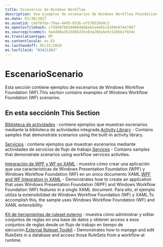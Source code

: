 ```yaml
---
title: Escenarios de Windows Workflow
description: Vea ejemplos de escenarios de Windows Workflow Foundation, como escenarios de uso de la biblioteca de actividades integrada y escenarios que usan actividades de Workflow Services.
ms.date: 03/30/2017
ms.assetid: cb678fda-79aa-4495-833b-ef570539d4c3
ms.openlocfilehash: c758d8f98380084886ab5e4465c8109e074e7d6f
ms.sourcegitcommit: 9a4488a3625866335e83a20da5e9c5286b1f034c
ms.translationtype: MT
ms.contentlocale: es-ES
ms.lasthandoff: 05/15/2020
ms.locfileid: "83421363"
---
```

# <a name="scenario"></a><span data-ttu-id="c798f-103">Escenario</span><span class="sxs-lookup"><span data-stu-id="c798f-103">Scenario</span></span>

<span data-ttu-id="c798f-104">Esta sección contiene ejemplos de escenarios de Windows Workflow Foundation (WF).</span><span class="sxs-lookup"><span data-stu-id="c798f-104">This section contains examples of Windows Workflow Foundation (WF) scenarios.</span></span>  
  
## <a name="in-this-section"></a><span data-ttu-id="c798f-105">En esta sección</span><span class="sxs-lookup"><span data-stu-id="c798f-105">In This Section</span></span>

<span data-ttu-id="c798f-106">[Biblioteca de actividades](activity-library.md) : contiene ejemplos que muestran escenarios mediante la biblioteca de actividades integrada.</span><span class="sxs-lookup"><span data-stu-id="c798f-106">[Activity Library](activity-library.md) - Contains samples that demonstrate scenarios using the built-in activity library.</span></span>  
  
<span data-ttu-id="c798f-107">[Servicios](accessing-operationcontext.md) : contiene ejemplos que muestran escenarios mediante actividades de servicios de flujo de trabajo.</span><span class="sxs-lookup"><span data-stu-id="c798f-107">[Services](accessing-operationcontext.md) - Contains samples that demonstrate scenarios using workflow services activities.</span></span>  
  
<span data-ttu-id="c798f-108">[Integración de WPF y WF en XAML](wpf-and-wf-integration-in-xaml.md) : muestra cómo crear una aplicación que usa características de Windows Presentation Foundation (WPF) y Windows Workflow Foundation (WF) en un único documento XAML.</span><span class="sxs-lookup"><span data-stu-id="c798f-108">[WPF and WF Integration in XAML](wpf-and-wf-integration-in-xaml.md) - Demonstrates how to create an application that uses Windows Presentation Foundation (WPF) and Windows Workflow Foundation (WF) features in a single XAML document.</span></span> <span data-ttu-id="c798f-109">Para ello, el ejemplo utiliza la extensibilidad de Windows Workflow Foundation (WF) y XAML.</span><span class="sxs-lookup"><span data-stu-id="c798f-109">To accomplish this, the sample uses Windows Workflow Foundation (WF) and XAML extensibility.</span></span>  
  
<span data-ttu-id="c798f-110">[Kit de herramientas de ruleset externo](external-ruleset-toolkit.md) : muestra cómo administrar y editar conjuntos de reglas en una base de datos y obtener acceso a esos conjuntos de reglas desde un flujo de trabajo en tiempo de ejecución.</span><span class="sxs-lookup"><span data-stu-id="c798f-110">[External Ruleset Toolkit](external-ruleset-toolkit.md) - Demonstrates how to manage and edit RuleSets in a database and access those RuleSets from a workflow at runtime.</span></span>
